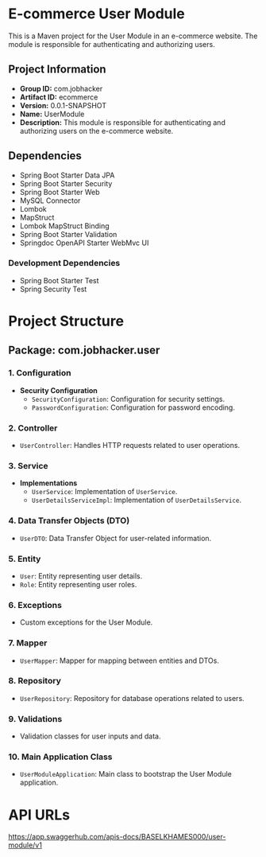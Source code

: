# E-commerce User Module

This is a Maven project for the User Module in an e-commerce website. The module is responsible for authenticating and authorizing users.

## Project Information

- **Group ID:** com.jobhacker
- **Artifact ID:** ecommerce
- **Version:** 0.0.1-SNAPSHOT
- **Name:** UserModule
- **Description:** This module is responsible for authenticating and authorizing users on the e-commerce website.

## Dependencies

- Spring Boot Starter Data JPA
- Spring Boot Starter Security
- Spring Boot Starter Web
- MySQL Connector
- Lombok
- MapStruct
- Lombok MapStruct Binding
- Spring Boot Starter Validation
- Springdoc OpenAPI Starter WebMvc UI

### Development Dependencies

- Spring Boot Starter Test
- Spring Security Test

# Project Structure

## Package: com.jobhacker.user

### 1. Configuration
   - **Security Configuration**
     - `SecurityConfiguration`: Configuration for security settings.
     - `PasswordConfiguration`: Configuration for password encoding.

### 2. Controller
   - `UserController`: Handles HTTP requests related to user operations.

### 3. Service
   - **Implementations**
     - `UserService`: Implementation of `UserService`.
     - `UserDetailsServiceImpl`: Implementation of `UserDetailsService`.

### 4. Data Transfer Objects (DTO)
   - `UserDTO`: Data Transfer Object for user-related information.

### 5. Entity
   - `User`: Entity representing user details.
   - `Role`: Entity representing user roles.

### 6. Exceptions
   - Custom exceptions for the User Module.

### 7. Mapper
   - `UserMapper`: Mapper for mapping between entities and DTOs.

### 8. Repository
   - `UserRepository`: Repository for database operations related to users.

### 9. Validations
   - Validation classes for user inputs and data.

### 10. Main Application Class
   - `UserModuleApplication`: Main class to bootstrap the User Module application.
# API URLs
https://app.swaggerhub.com/apis-docs/BASELKHAMES000/user-module/v1
